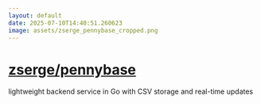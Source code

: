 ```yaml
---
layout: default
date: 2025-07-10T14:40:51.260623
image: assets/zserge_pennybase_cropped.png
---
```


# [zserge/pennybase](https://github.com/zserge/pennybase)

lightweight backend service in Go with CSV storage and real-time updates
